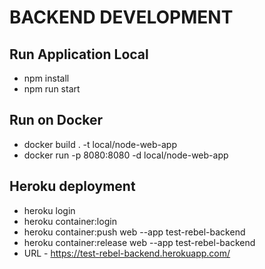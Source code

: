 # BACKEND DEVELOPMENT

## Run Application Local

- npm install
- npm run start

## Run on Docker

- docker build . -t local/node-web-app
- docker run -p 8080:8080 -d local/node-web-app

## Heroku deployment

- heroku login
- heroku container:login
- heroku container:push web --app test-rebel-backend
- heroku container:release web --app test-rebel-backend
- URL - https://test-rebel-backend.herokuapp.com/
